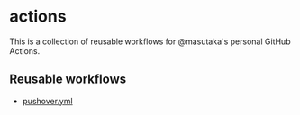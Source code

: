 # actions

This is a collection of reusable workflows for @masutaka's personal GitHub Actions.

## Reusable workflows

- [pushover.yml](./.github/workflows/pushover.yml)
